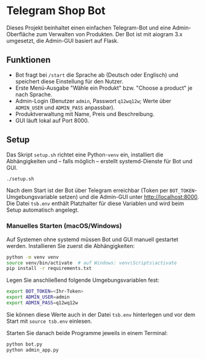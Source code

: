 # Telegram Shop Bot

Dieses Projekt beinhaltet einen einfachen Telegram-Bot und eine Admin-Oberfläche
zum Verwalten von Produkten. Der Bot ist mit aiogram 3.x umgesetzt, die
Admin-GUI basiert auf Flask.

## Funktionen

* Bot fragt bei `/start` die Sprache ab (Deutsch oder Englisch) und speichert
diese Einstellung für den Nutzer.
* Erste Menü-Ausgabe "Wähle ein Produkt" bzw. "Choose a product" je nach Sprache.
* Admin-Login (Benutzer `admin`, Passwort `q12wq12w`; Werte über
  `ADMIN_USER` und `ADMIN_PASS` anpassbar).
* Produktverwaltung mit Name, Preis und Beschreibung.
* GUI läuft lokal auf Port 8000.

## Setup

Das Skript `setup.sh` richtet eine Python-`venv` ein, installiert die
Abhängigkeiten und – falls möglich – erstellt systemd-Dienste für Bot und GUI.

```bash
./setup.sh
```

Nach dem Start ist der Bot über Telegram erreichbar (Token per
`BOT_TOKEN`-Umgebungsvariable setzen) und die Admin-GUI unter
[http://localhost:8000](http://localhost:8000).
Die Datei `tsb.env` enthält Platzhalter für diese Variablen und wird beim
Setup automatisch angelegt.

### Manuelles Starten (macOS/Windows)

Auf Systemen ohne systemd müssen Bot und GUI manuell gestartet werden.
Installieren Sie zuerst die Abhängigkeiten:

```bash
python -m venv venv
source venv/bin/activate  # auf Windows: venv\Scripts\activate
pip install -r requirements.txt
```

Legen Sie anschließend folgende Umgebungsvariablen fest:

```bash
export BOT_TOKEN=<Ihr-Token>
export ADMIN_USER=admin
export ADMIN_PASS=q12wq12w
```
Sie können diese Werte auch in der Datei `tsb.env` hinterlegen und
vor dem Start mit `source tsb.env` einlesen.

Starten Sie danach beide Programme jeweils in einem Terminal:

```bash
python bot.py
python admin_app.py
```
